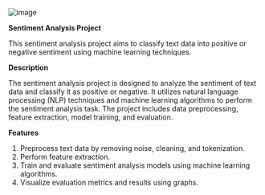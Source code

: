 ![image](https://github.com/anwesapal/Sentiment-Analysis/assets/125749544/6ebfacbe-8956-41e6-bfbf-aff972c48e53)

**Sentiment Analysis Project**

This sentiment analysis project aims to classify text data into positive or negative sentiment using machine learning techniques.

**Description**

The sentiment analysis project is designed to analyze the sentiment of text data and classify it as positive or negative. It utilizes natural language processing (NLP) techniques and machine learning algorithms to perform the sentiment analysis task. The project includes data preprocessing, feature extraction, model training, and evaluation.

**Features**

1. Preprocess text data by removing noise, cleaning, and tokenization.
2. Perform feature extraction.
3. Train and evaluate sentiment analysis models using machine learning algorithms.
4. Visualize evaluation metrics and results using graphs.

